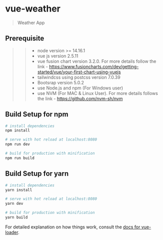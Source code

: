 # vue-weather

> Weather App

## Prerequisite

>> + node version >= 14.16.1
>> + vue js version 2.5.11
>> + vue fusion chart version 3.2.0. For more details follow the link - https://www.fusioncharts.com/dev/getting-started/vue/your-first-chart-using-vuejs
>> + tailwindcss using postcss version 7.0.39
>> + Bootsrap version 5.0.2
>> + use Node.js and npm (For Windows user)
>> + use NVM (For MAC & Linux User). For more details follows the link - https://github.com/nvm-sh/nvm
>> 
## Build Setup for npm 

``` bash
# install dependencies
npm install

# serve with hot reload at localhost:8080
npm run dev

# build for production with minification
npm run build
```

## Build Setup for yarn

``` bash
# install dependencies
yarn install

# serve with hot reload at localhost:8080
yarn dev

# build for production with minification
yarn build
```

For detailed explanation on how things work, consult the [docs for vue-loader](http://vuejs.github.io/vue-loader).

